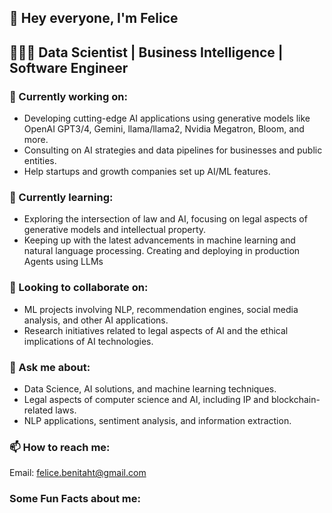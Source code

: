 ## 👋 Hey everyone, I'm Felice
## 👩🏻‍💻 Data Scientist | Business Intelligence | Software Engineer

### 🔭 Currently working on:
- Developing cutting-edge AI applications using generative models like OpenAI GPT3/4, Gemini, llama/llama2, Nvidia Megatron, Bloom, and more.
- Consulting on AI strategies and data pipelines for businesses and public entities.
- Help startups and growth companies set up AI/ML features.
  
### 🌱 Currently learning:
- Exploring the intersection of law and AI, focusing on legal aspects of generative models and intellectual property.
- Keeping up with the latest advancements in machine learning and natural language processing. Creating and deploying in production Agents using LLMs

### 👯 Looking to collaborate on:
- ML projects involving NLP, recommendation engines, social media analysis, and other AI applications.
- Research initiatives related to legal aspects of AI and the ethical implications of AI technologies.

###  💬 Ask me about:
- Data Science, AI solutions, and machine learning techniques.
- Legal aspects of computer science and AI, including IP and blockchain-related laws.
- NLP applications, sentiment analysis, and information extraction.

### 📫 How to reach me:
Email: felice.benitaht@gmail.com

### Some Fun Facts about me:

